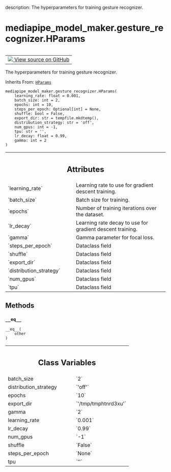 description: The hyperparameters for training gesture recognizer.

<div itemscope itemtype="http://developers.google.com/ReferenceObject">
<meta itemprop="name" content="mediapipe_model_maker.gesture_recognizer.HParams" />
<meta itemprop="path" content="Stable" />
<meta itemprop="property" content="__eq__"/>
<meta itemprop="property" content="__init__"/>
<meta itemprop="property" content="batch_size"/>
<meta itemprop="property" content="distribution_strategy"/>
<meta itemprop="property" content="epochs"/>
<meta itemprop="property" content="export_dir"/>
<meta itemprop="property" content="gamma"/>
<meta itemprop="property" content="learning_rate"/>
<meta itemprop="property" content="lr_decay"/>
<meta itemprop="property" content="num_gpus"/>
<meta itemprop="property" content="shuffle"/>
<meta itemprop="property" content="steps_per_epoch"/>
<meta itemprop="property" content="tpu"/>
</div>

# mediapipe_model_maker.gesture_recognizer.HParams

<!-- Insert buttons and diff -->

<table class="tfo-notebook-buttons tfo-api nocontent" align="left">
<td>
  <a target="_blank" href="https://github.com/google/mediapipe/tree/master/mediapipe/model_maker/python/vision/gesture_recognizer/hyperparameters.py#L21-L40">
    <img src="https://www.tensorflow.org/images/GitHub-Mark-32px.png" />
    View source on GitHub
  </a>
</td>
</table>



The hyperparameters for training gesture recognizer.

Inherits From: [`HParams`](../../mediapipe_model_maker/text_classifier/HParams.md)

<pre class="devsite-click-to-copy prettyprint lang-py tfo-signature-link">
<code>mediapipe_model_maker.gesture_recognizer.HParams(
    learning_rate: float = 0.001,
    batch_size: int = 2,
    epochs: int = 10,
    steps_per_epoch: Optional[int] = None,
    shuffle: bool = False,
    export_dir: str = tempfile.mkdtemp(),
    distribution_strategy: str = &#x27;off&#x27;,
    num_gpus: int = -1,
    tpu: str = &#x27;&#x27;,
    lr_decay: float = 0.99,
    gamma: int = 2
)
</code></pre>



<!-- Placeholder for "Used in" -->




<!-- Tabular view -->
 <table class="responsive fixed orange">
<colgroup><col width="214px"><col></colgroup>
<tr><th colspan="2"><h2 class="add-link">Attributes</h2></th></tr>

<tr>
<td>
`learning_rate`<a id="learning_rate"></a>
</td>
<td>
Learning rate to use for gradient descent training.
</td>
</tr><tr>
<td>
`batch_size`<a id="batch_size"></a>
</td>
<td>
Batch size for training.
</td>
</tr><tr>
<td>
`epochs`<a id="epochs"></a>
</td>
<td>
Number of training iterations over the dataset.
</td>
</tr><tr>
<td>
`lr_decay`<a id="lr_decay"></a>
</td>
<td>
Learning rate decay to use for gradient descent training.
</td>
</tr><tr>
<td>
`gamma`<a id="gamma"></a>
</td>
<td>
Gamma parameter for focal loss.
</td>
</tr><tr>
<td>
`steps_per_epoch`<a id="steps_per_epoch"></a>
</td>
<td>
Dataclass field
</td>
</tr><tr>
<td>
`shuffle`<a id="shuffle"></a>
</td>
<td>
Dataclass field
</td>
</tr><tr>
<td>
`export_dir`<a id="export_dir"></a>
</td>
<td>
Dataclass field
</td>
</tr><tr>
<td>
`distribution_strategy`<a id="distribution_strategy"></a>
</td>
<td>
Dataclass field
</td>
</tr><tr>
<td>
`num_gpus`<a id="num_gpus"></a>
</td>
<td>
Dataclass field
</td>
</tr><tr>
<td>
`tpu`<a id="tpu"></a>
</td>
<td>
Dataclass field
</td>
</tr>
</table>



## Methods

<h3 id="__eq__"><code>__eq__</code></h3>

<pre class="devsite-click-to-copy prettyprint lang-py tfo-signature-link">
<code>__eq__(
    other
)
</code></pre>








<!-- Tabular view -->
 <table class="responsive fixed orange">
<colgroup><col width="214px"><col></colgroup>
<tr><th colspan="2"><h2 class="add-link">Class Variables</h2></th></tr>

<tr>
<td>
batch_size<a id="batch_size"></a>
</td>
<td>
`2`
</td>
</tr><tr>
<td>
distribution_strategy<a id="distribution_strategy"></a>
</td>
<td>
`'off'`
</td>
</tr><tr>
<td>
epochs<a id="epochs"></a>
</td>
<td>
`10`
</td>
</tr><tr>
<td>
export_dir<a id="export_dir"></a>
</td>
<td>
`'/tmp/tmphtnrd3xu'`
</td>
</tr><tr>
<td>
gamma<a id="gamma"></a>
</td>
<td>
`2`
</td>
</tr><tr>
<td>
learning_rate<a id="learning_rate"></a>
</td>
<td>
`0.001`
</td>
</tr><tr>
<td>
lr_decay<a id="lr_decay"></a>
</td>
<td>
`0.99`
</td>
</tr><tr>
<td>
num_gpus<a id="num_gpus"></a>
</td>
<td>
`-1`
</td>
</tr><tr>
<td>
shuffle<a id="shuffle"></a>
</td>
<td>
`False`
</td>
</tr><tr>
<td>
steps_per_epoch<a id="steps_per_epoch"></a>
</td>
<td>
`None`
</td>
</tr><tr>
<td>
tpu<a id="tpu"></a>
</td>
<td>
`''`
</td>
</tr>
</table>

